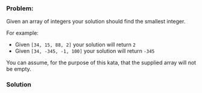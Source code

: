 ### Problem:
<p>Given an array of integers your solution should find the smallest integer. </p>
<p>For example:</p>
<ul>
<li>Given <code>[34, 15, 88, 2]</code> your solution will return <code>2</code></li>
<li>Given <code>[34, -345, -1, 100]</code> your solution will return <code>-345</code></li>
</ul>
<p>You can assume, for the purpose of this kata, that the supplied array will not be empty.</p>

### Solution